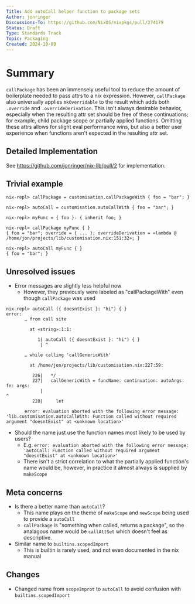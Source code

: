 ```yaml
---
Title: Add autoCall helper function to package sets
Author: jonringer
Discussions-To: https://github.com/NixOS/nixpkgs/pull/274179
Status: Draft
Type: Standards Track
Topic: Packaging
Created: 2024-10-09
---
```


# Summary

`callPackage` has been an immensely useful tool to reduce the amount of boilerplate
needed to pass attrs to a nix expression. However, `callPackage` also universally
applies `mkOverridable` to the result which adds both `.override` and
`.overrideDerivation`. This isn't always desirable behavior, especially when
the resulting attr set should be free of these continuations; for example,
child package scope or partially applied functions. Omitting these attrs allows
for slight eval performance wins, but also a better user experience when functions
aren't expected in the resulting attr set.

## Detailed Implementation

See https://github.com/jonringer/nix-lib/pull/2 for implementation.

## Trivial example

```
nix-repl> callPackage = customisation.callPackageWith { foo = "bar"; }

nix-repl> autoCall = customisation.autoCallWith { foo = "bar"; }

nix-repl> myFunc = { foo }: { inherit foo; }

nix-repl> callPackage myFunc { }
{ foo = "bar"; override = { ... }; overrideDerivation = «lambda @ /home/jon/projects/lib/customisation.nix:151:32»; }

nix-repl> autoCall myFunc { }
{ foo = "bar"; }
```

## Unresolved issues

- Error messages are slightly less helpful now
  - However, they previously were labeled as "callPackageWith" even though `callPackage` was used
```
nix-repl> autoCall ({ doesntExist }: "hi") { }
error:
       … from call site

         at «string»:1:1:

            1| autoCall ({ doesntExist }: "hi") { }
             | ^

       … while calling 'callGenericWith'

         at /home/jon/projects/lib/customisation.nix:227:59:

          226|   */
          227|   callGenericWith = funcName: continuation: autoArgs: fn: args:
             |                                                           ^
          228|     let

       error: evaluation aborted with the following error message: 'lib.customisation.autoCallWith: Function called without required argument "doesntExist" at <unknown location>'
```

- Should the name just use the function names most likely to be used by users?
  - E.g. `error: evaluation aborted with the following error message: 'autoCall: Function called without required argument "doesntExist" at <unknown location>'`
  - There isn't a strict correlation to what the partially applied function's name would be, however, in practice it almost always is supplied by `makeScope`

## Meta concerns

- Is there a better name than `autoCall`?
  - This name plays on the theme of `makeScope` and `newScope` being used to provide a `autoCall`
  - `callPackage` is "something when called, returns a package", so the analagous name would be `callAttSet` which doesn't feel as descriptive.
- Similar name to `builtins.scopedImport`
  - This is builtin is rarely used, and not even documented in the nix manual

## Changes

- Changed name from `scopeImprot` to `autoCall` to avoid confusion with `builtins.scopedImport`

